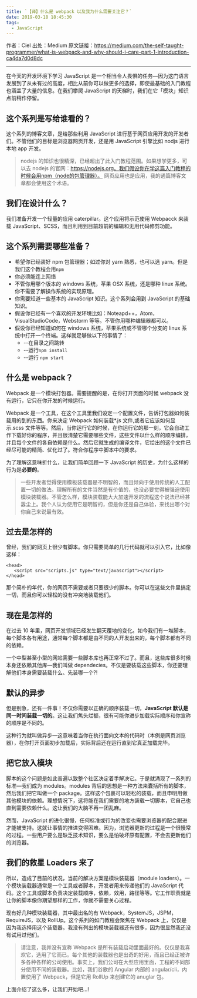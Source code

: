 ```yaml
---
title: `【译】什么是 webpack 以及我为什么需要关注它？`
date: 2019-03-18 18:45:30
tags:
  - JavaScript
---
```


作者：Ciel
出处：Medium
原文链接：https://medium.com/the-self-taught-programmer/what-is-webpack-and-why-should-i-care-part-1-introduction-ca4da7d0d8dc

---

在今天的开发环境下学习 JavaScript 是一个相当令人畏惧的任务—因为这门语言发展到了从未有过的高度，相比从前你可以做更多的选择，即使最基础的入门教程也涵盖了大量的信息。在我们攀爬 JavaScript 的天梯时，我们在它「模块」知识点前稍作停留。

## 这个系列是写给谁看的？

这个系列的博客文章，是给那些利用 JavaScript 进行基于网页应用开发的开发者们。不管他们的目标是浏览器网页开发，还是用 JavaScript 引擎比如 nodjs 进行本地 app 开发。

> nodejs 的知识也很精深，已经超出了此入门教程范围。如果想学更多，可以去 nodejs 的官网：https://nodejs.org。我们假设你在学这篇入门教程的时候会用npm（node的包管理器）。
> 网页应用也是应用，我的通篇博客文章都会使用这个术语。

## 我们在设计什么？

我们准备开发一个轻量的应用 caterpillar。这个应用将示范使用 Webpacck 来装载 JavaScript、SCSS，而且利用到目前超前的编辑和无用代码修剪功能。

## 这个系列需要哪些准备？

- 希望你已经装好 npm 包管理器；如过你对 yarn 熟悉，也可以选 yarn。但是我们这个教程会用`npm`
- 你必须能连上网络
- 不管你用哪个版本的 windows 系统，苹果 OSX 系统，还是哪种 linux 系统。你不需要了解操作系统的实现原理。
- 你需要知道一些基本的 JavaScript 知识。这个系列会用到 JavaScript 的基础知识。
- 假设你已经有一个喜欢的开发环境比如：Noteapd++，Atom，VisualStudioCode，Webstorm 等等。不管你用哪种编辑器都可以。
- 假设你已经知道如何在 windows 系统，苹果系统或不管哪个分支的 linux 系统中打开一个终端。这样就足够做以下的事情了：
  - --在目录之间跳转
  - --运行`npm install`
  - --运行 `npm start`

## 什么是 webpack？

Webpack 是一个模块打包器。需要提醒的是，在你打开页面的时候 webpack 没有运行，它只在你开发的时候运行。

Webpack 是一个工具，在这个工具里我们设定一个配置文件，告诉打包器如何装载用的到的东西。你来决定 Webpack 如何装载\*.js 文件,或者它应该如何显示.scss 文件等等。然后，当你运行它的时候，在你运行它的那一刻，它会自动工作下载好你的程序，并且很清楚它需要哪些文件，这些文件以什么样的顺序编排，并且每个文件的各自依赖是什么。然后它就生成的编译文件，它给出的这个文件已经尽可能的精简、优化过了。符合你程序中脚本中的要求。

为了理解这意味折什么，让我们简单回顾一下 JavaScript 的历史，为什么这样的行为是**必要的**。

> 一些开发者觉得使用模板装载器是不明智的，而且倾向于使用传统的人工配置一切的做法。理解所有的文件当然是有价值的，也没必要觉得被强迫使用模块装载器。不管怎么样，模块装载能大大加速开发的流程这个说法已经甚嚣尘上。我个人认为使用它是明智的，但是你还是自己体验，来找出哪个对你自己来说最有效。

## 过去是怎样的

曾经，我们的网页上很少有脚本。你只需要简单的几行代码就可以引入它，比如像这样：

```
<head>
   <script src="scripts.js" type="text/javascript"></script>
</head>
```

那个简朴的年代，你的网页不需要或者只要很少的脚本。你可以在这些文件里搞定一切，而且你可以轻松的没有冲突地装载他们。

## 现在是怎样的

在过去 10 年里，网页开发领域已经发生翻天覆地的变化。如今我们有一堆脚本，每个脚本各有用途，通常每个脚本都是由不同的人开发出来的，每个脚本都有不同的依赖。

一个中型甚至小型的网站需要一些脚本库也再正常不过了。而且，这些库很多时候本身还依赖其他库—我们叫做 dependecies。不仅是要装载这些脚本，你还要理解他们本身需要装载什么、先装哪一个?!

## 默认的异步

但是别急，还有一件事！不仅你需要以正确的顺序装载一切，**JavaScript 默认是同一时间装载一切的**。这让我们焦头烂额，很有可能你进步加载实际顺序和你宣称的顺序是不同的。

这种行为就叫做异步—这意味着当你在执行面向文本的代码时（本例是网页浏览器），在你打开页面初步加载后，实际背后还在运行直到它真正加载完毕。

## 把它放入模块

脚本的这个问题是如此普遍以致整个社区决定着手解决它。于是就涌现了一系列的标准—我们成为 modules。modules 背后的思想是一种方法来囊括所有的脚本，然后我们把它叫做一个 package。这样这个包裹可以轻松的装载，而且申明用做其他模块的依赖。理想情况下，这将能在我们需要的地方装载一切脚本，它自己也直到需要依赖什么。这让我们的大脑不再一团乱麻。

然而，JavaScript 的进化很慢，任何标准或行为的改变也需要浏览器的配合跟进才能被支持。这就让事情的推进变得困难。因为，浏览器更新的过程是一个很慢常的过程。一些用户要么是缺乏技术知识，要么是怕破坏原有配置，不会去更新他们的浏览器。

## 我们的救星 Loaders 来了

所以，造成了目前的状况，当前的解决方案是模块装载器（module loaders）。一个模块装载器通常是一个工具或者脚本，开发者用来传递他们的 JavaScript 代码。这个工具或脚本负责决定装载顺序，依赖，效用，路径等等。它工作职责就是让你的脚本像你期望那样的工作，你就不需要关心过程。

现有好几种模块装载器，其中最出名的有 Webpack，SystemJS，JSPM，RequireJS，以及 RollUp。这个系列的如门教程会聚焦在 Webpack 上，仅仅是因为我选择用这个装载器。我没有列出的模块装载器还有很多，因为很显然我还没有试用过他们。

> 请注意，我并没有宣称 Webpack 是所有装载启动里面最好的。仅仅是我喜欢它，选用了它而已。每个其他的装载器也是出奇的好用，而且已经正被许多各种各样的公司使用。事实上，我们公司在大型应用里面，工程的不同部分使用不同的装载器。比如，我们谷歌的 Angular 内部的 angular/cli，内置使用了 Webpack，但是它用 RollUp 来创建它的 anuglar 包。

上面介绍了这么多，让我们开始吧…!
